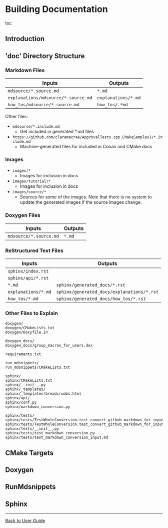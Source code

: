 <a id="top"></a>

# Building Documentation

toc

## Introduction

## 'doc' Directory Structure

### Markdown Files

| Inputs                              | Outputs             |
| ----------------------------------- | ------------------- |
| `mdsource/*.source.md`              | `*.md`              |
| `explanations/mdsource/*.source.md` | `explanations/*.md` |
| `how_tos/mdsource/*.source.md`      | `how_tos/.*md`      |

Other files:

* `mdsource/*.include.md`
  * Get included in generated *.md files
* `https://github.com/claremacrae/ApprovalTests.cpp.CMakeSamples)/*.include.md`
  * Machine-generated files for included in Conan and CMake docs

### Images


* `images/*`
  * Images for inclusion in docs
* `images/tutorial/*`
  * Images for inclusion in docs
* `images/source/*`
  * Sources for some of the images. Note that there is no system to update the generated images if the source images change.

### Doxygen Files

| Inputs                 | Outputs |
| ---------------------- | ------- |
| `mdsource/*.source.md` | `*.md`  |

### ReStructured Text Files

| Inputs              | Outputs                                    |
| ------------------- | ------------------------------------------ |
| `sphinx/index.rst`  |                                            |
| `sphinx/api/*.rst`  |                                            |
| `*.md`              | `sphinx/generated_docs/*.rst`              |
| `explanations/*.md` | `sphinx/generated_docs/explanations/*.rst` |
| `how_tos/*.md`      | `sphinx/generated_docs/how_tos/*.rst`      |

### Other Files to Explain

<!-- List created with tree -f -F -i doc | pbcopy -->


```text
doxygen/
doxygen/CMakeLists.txt
doxygen/Doxyfile.in

doxygen_docs/
doxygen_docs/group_macros_for_users.dox

requirements.txt

run_mdsnippets/
run_mdsnippets/CMakeLists.txt

sphinx/
sphinx/CMakeLists.txt
sphinx/__init__.py
sphinx/_templates/
sphinx/_templates/breadcrumbs.html
sphinx/api/
sphinx/conf.py
sphinx/markdown_conversion.py

sphinx/tests/
sphinx/tests/TestWholeConversion.test_convert_github_markdown_for_input_to_pandoc_in_root_docdir.approved.md
sphinx/tests/TestWholeConversion.test_convert_github_markdown_for_input_to_pandoc_in_root_docdir.approved.rst
sphinx/tests/__init__.py
sphinx/tests/test_markdown_conversion.py
sphinx/tests/test_markdown_conversion_input.md

```


## CMake Targets

## Doxygen

## RunMdsnippets

## Sphinx



---

[Back to User Guide](/doc/README.md#top)

